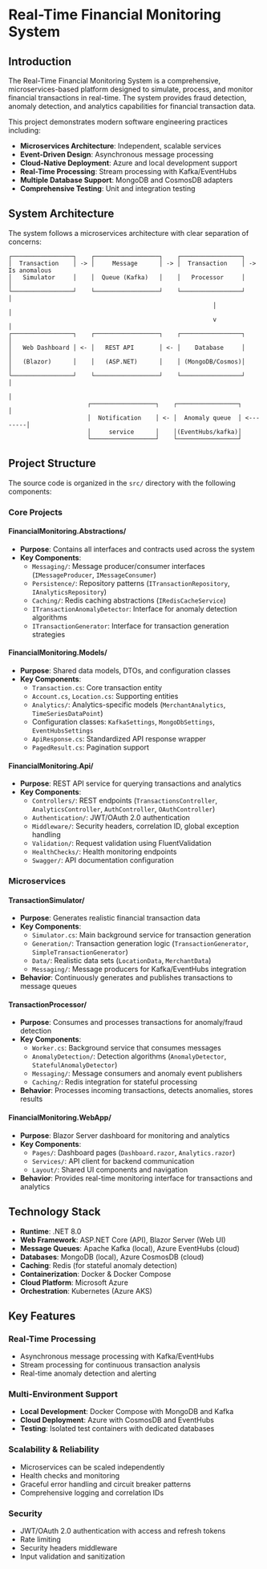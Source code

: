 # Real-Time Financial Monitoring System

## Introduction

The Real-Time Financial Monitoring System is a comprehensive, microservices-based platform designed to simulate, process, and monitor financial transactions in real-time. The system provides fraud detection, anomaly detection, and analytics capabilities for financial transaction data.

This project demonstrates modern software engineering practices including:
- **Microservices Architecture**: Independent, scalable services
- **Event-Driven Design**: Asynchronous message processing
- **Cloud-Native Deployment**: Azure and local development support
- **Real-Time Processing**: Stream processing with Kafka/EventHubs
- **Multiple Database Support**: MongoDB and CosmosDB adapters
- **Comprehensive Testing**: Unit and integration testing

## System Architecture

The system follows a microservices architecture with clear separation of concerns:

```
┌─────────────────┐    ┌──────────────────┐    ┌─────────────────┐
│  Transaction    │ -> │     Message      │ -> │  Transaction    │ -> Is anomalous
│   Simulator     │    │  Queue (Kafka)   │    │   Processor     │         │
└─────────────────┘    └──────────────────┘    └─────────────────┘         │
                                                         │                 │
                                                         v                 │
┌─────────────────┐    ┌──────────────────┐    ┌─────────────────┐         │
│   Web Dashboard │ <- │   REST API       │ <- │    Database     │         │
│   (Blazor)      │    │   (ASP.NET)      │    │ (MongoDB/Cosmos)│         │
└─────────────────┘    └──────────────────┘    └─────────────────┘         │
                                                                           │
                      ┌──────────────────┐    ┌─────────────────┐          │
                      │  Notification    │ <- │  Anomaly queue  │ <--------│
                      │     service      │    │(EventHubs/kafka)│
                      └──────────────────┘    └─────────────────┘
```

## Project Structure

The source code is organized in the `src/` directory with the following components:

### Core Projects

#### **FinancialMonitoring.Abstractions/**
- **Purpose**: Contains all interfaces and contracts used across the system
- **Key Components**:
  - `Messaging/`: Message producer/consumer interfaces (`IMessageProducer`, `IMessageConsumer`)
  - `Persistence/`: Repository patterns (`ITransactionRepository`, `IAnalyticsRepository`)
  - `Caching/`: Redis caching abstractions (`IRedisCacheService`)
  - `ITransactionAnomalyDetector`: Interface for anomaly detection algorithms
  - `ITransactionGenerator`: Interface for transaction generation strategies

#### **FinancialMonitoring.Models/**
- **Purpose**: Shared data models, DTOs, and configuration classes
- **Key Components**:
  - `Transaction.cs`: Core transaction entity
  - `Account.cs`, `Location.cs`: Supporting entities
  - `Analytics/`: Analytics-specific models (`MerchantAnalytics`, `TimeSeriesDataPoint`)
  - Configuration classes: `KafkaSettings`, `MongoDbSettings`, `EventHubsSettings`
  - `ApiResponse.cs`: Standardized API response wrapper
  - `PagedResult.cs`: Pagination support

#### **FinancialMonitoring.Api/**
- **Purpose**: REST API service for querying transactions and analytics
- **Key Components**:
  - `Controllers/`: REST endpoints (`TransactionsController`, `AnalyticsController`, `AuthController`, `OAuthController`)
  - `Authentication/`: JWT/OAuth 2.0 authentication
  - `Middleware/`: Security headers, correlation ID, global exception handling
  - `Validation/`: Request validation using FluentValidation
  - `HealthChecks/`: Health monitoring endpoints
  - `Swagger/`: API documentation configuration

### Microservices

#### **TransactionSimulator/**
- **Purpose**: Generates realistic financial transaction data
- **Key Components**:
  - `Simulator.cs`: Main background service for transaction generation
  - `Generation/`: Transaction generation logic (`TransactionGenerator`, `SimpleTransactionGenerator`)
  - `Data/`: Realistic data sets (`LocationData`, `MerchantData`)
  - `Messaging/`: Message producers for Kafka/EventHubs integration
- **Behavior**: Continuously generates and publishes transactions to message queues

#### **TransactionProcessor/**
- **Purpose**: Consumes and processes transactions for anomaly/fraud detection
- **Key Components**:
  - `Worker.cs`: Background service that consumes messages
  - `AnomalyDetection/`: Detection algorithms (`AnomalyDetector`, `StatefulAnomalyDetector`)
  - `Messaging/`: Message consumers and anomaly event publishers
  - `Caching/`: Redis integration for stateful processing
- **Behavior**: Processes incoming transactions, detects anomalies, stores results

#### **FinancialMonitoring.WebApp/**
- **Purpose**: Blazor Server dashboard for monitoring and analytics
- **Key Components**:
  - `Pages/`: Dashboard pages (`Dashboard.razor`, `Analytics.razor`)
  - `Services/`: API client for backend communication
  - `Layout/`: Shared UI components and navigation
- **Behavior**: Provides real-time monitoring interface for transactions and analytics

## Technology Stack

- **Runtime**: .NET 8.0
- **Web Framework**: ASP.NET Core (API), Blazor Server (Web UI)
- **Message Queues**: Apache Kafka (local), Azure EventHubs (cloud)
- **Databases**: MongoDB (local), Azure CosmosDB (cloud)
- **Caching**: Redis (for stateful anomaly detection)
- **Containerization**: Docker & Docker Compose
- **Cloud Platform**: Microsoft Azure
- **Orchestration**: Kubernetes (Azure AKS)

## Key Features

### Real-Time Processing
- Asynchronous message processing with Kafka/EventHubs
- Stream processing for continuous transaction analysis
- Real-time anomaly detection and alerting

### Multi-Environment Support
- **Local Development**: Docker Compose with MongoDB and Kafka
- **Cloud Deployment**: Azure with CosmosDB and EventHubs
- **Testing**: Isolated test containers with dedicated databases

### Scalability & Reliability
- Microservices can be scaled independently
- Health checks and monitoring
- Graceful error handling and circuit breaker patterns
- Comprehensive logging and correlation IDs

### Security
- JWT/OAuth 2.0 authentication with access and refresh tokens
- Rate limiting
- Security headers middleware
- Input validation and sanitization
